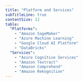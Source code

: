 ```yaml
---
title: "Platform and Services"
subTitleLine: true
contentSize: 12
table:
  "Platforms":
    - "Amazon SageMaker"
    - "Azure Machine Learning"
    - "Google Cloud AI Platform"
    - "DataBricks"
  "Services":
    - "Azure Cognitive Services"
    - "Amazon Textract"
    - "Amazon Comprehend"
    - "Amazon Rekognition"
---
```

